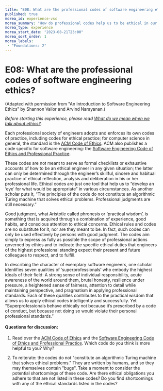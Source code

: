 ```yaml
---
title: "E08: What are the professional codes of software engineering ethics?"
published: true
morea_id: experience-vsc
morea_summary: "How do professional codes help us to be ethical in our working lives?"
morea_type: experience
morea_start_date: "2023-08-21T23:00"
morea_sort_order: 1
morea_labels:
 - "Foundations: 2"
---
```


# E08: What are the professional codes of software engineering ethics?

(Adapted with permission from "An Introduction to Software Engineering Ethics" by Shannon Vallor and Arvind Narayanan.)

*Before starting this experience, please read [What do we mean when we talk about ethics?](reading-se-ethics-intro.html).*

Each professional society of engineers adopts and enforces its own codes of practice,
including codes for ethical practice; for computer science in general, the standard is the [ACM Code of Ethics](https://www.acm.org/about/code-of-ethics). ACM also publishes a code specific for software engineering: the [Software Engineering Code of Ethics and Professional Practice](https://www.computer.org/web/education/code-of-ethics). 

These codes are not meant to serve as formal checklists or exhaustive accounts of how to
be an ethical engineer in any given situation; the latter can only be determined through
the engineer’s skillful, sincere and habitual practice of ethical reflection, analysis and
deliberation in his or her professional life. Ethical codes are just one tool that help us to
“develop an ‘eye’ for what would be appropriate” in various circumstances. As another
scholar puts it, “The principles of the code do not constitute an algorithmic Turing
machine that solves ethical problems. Professional judgments are still necessary.” 

Good judgment, what Aristotle called phronesis or ‘practical wisdom’, is something that is
acquired through a combination of experience, good habits, and conscious attention to
ethical concerns. Ethical rules and codes are no substitute for it, nor are they meant to
be. In fact, such codes can only be used effectively by persons with good judgment. The
codes aim simply to express as fully as possible the scope of professional actions governed
by ethics and to indicate the specific ethical duties that engineers of the highest
professional standing expect their present and future colleagues to respect, and to fulfill.

In describing the character of exemplary software engineers, one scholar identifies seven
qualities of ‘superprofessionals’ who embody the highest ideals of their field: A strong sense
of individual responsibility, acute awareness of the world around them, brutal honesty, resilience
under pressure, a heightened sense of fairness, attention to detail while maintaining perspective,
and pragmatism in applying professional standards. Each of these qualities contributes
to the practical wisdom that allows us to apply ethical codes intelligently and successfully.
Yet “Superprofessionals behave ethically not because it’s prescribed by a code of conduct,
but because not doing so would violate their personal professional standards.”

#### Questions for discussion:

  1. Read over the [ACM Code of Ethics](https://www.acm.org/about/code-of-ethics) and the [Software Engineering Code of Ethics and Professional Practice](https://www.acm.org/about/se-code). Which code do you think is more helpful to you?  Why?
  
  2. To reiterate: the codes do not "constitute an algorithmic Turing machine that solves ethical problems." They are written by  humans, and so they may themselves contain "bugs".  Take a moment to consider the potential shortcomings of these code. Are there ethical obligations you adhere to that are not listed in these codes?  Do you find shortcomings with any of the ethical standards listed in the codes? 